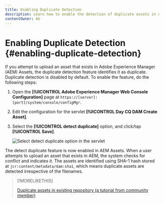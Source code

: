 ```yaml
---
title: Enabling Duplicate Detection
description: Learn how to enable the detection of duplicate assets in AEM.
contentOwner: AG
---
```


# Enabling Duplicate Detection {#enabling-duplicate-detection}

If you attempt to upload an asset that exists in Adobe Experience Manager (AEM) Assets, the duplicate detection feature identifies it as duplicate. Duplicate detection is disabled by default. To enable the feature, do the following steps:

1. Open the **[!UICONTROL Adobe Experience Manager Web Console Configuration]** page at `https://[server]:[port]/system/console/configMgr`.
1. Edit the configuration for the servlet **[!UICONTROL Day CQ DAM Create Asset]**.
1. Select the **[!UICONTROL detect duplicate]** option, and click/tap **[!UICONTROL Save]**.

   ![Select detect duplicate option in the servlet](assets/chlimage_1-377.png)

The detect duplicate feature is now enabled in AEM Assets. When a user attempts to upload an asset that exists in AEM, the system checks for conflict and indicates it. The assets are identified using SHA-1 hash stored at `jcr:content/metadata/dam:sha1`, which means duplicate assets are detected irrespective of the filenames.

>[!MORELIKETHIS]
>
>[Duplicate assets in existing repository (a tutorial from community member)](https://experience-aem.blogspot.com/2019/06/aem-65-find-duplicate-assets-binaries-in-existing-repository.html)
